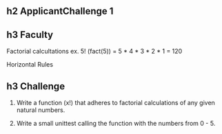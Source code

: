 ## h2 ApplicantChallenge 1

## h3 Faculty
Factorial calcultations ex. 5! (fact(5)) = 5 * 4 * 3 * 2 * 1 = 120 

Horizontal Rules

## h3 Challenge
1. Write a function (x!) that adheres to factorial calculations of any given natural numbers.

2. Write a small unittest calling the function with the numbers from 0 - 5.